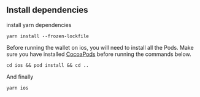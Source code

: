 ## Install dependencies

install yarn dependencies

```
yarn install --frozen-lockfile
```

Before running the wallet on ios, you will need to install all the Pods. Make sure you have installed
[CocoaPods](https://cocoapods.org/#install) before running the commands below.

```
cd ios && pod install && cd ..
```

And finally

```
yarn ios
```
